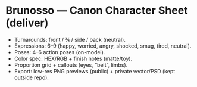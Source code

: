 ﻿# Brunosso — Canon Character Sheet (deliver)

- Turnarounds: front / 3⁄4 / side / back (neutral).
- Expressions: 6–9 (happy, worried, angry, shocked, smug, tired, neutral).
- Poses: 4–6 action poses (on-model).
- Color spec: HEX/RGB + finish notes (matte/toy).
- Proportion grid + callouts (eyes, “belt”, limbs).
- Export: low-res PNG previews (public) + private vector/PSD (kept outside repo).
